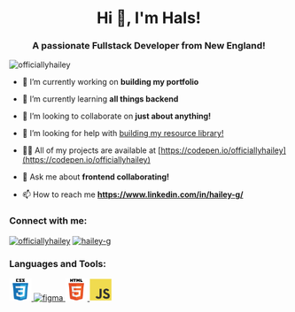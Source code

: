 <h1 align="center">Hi 👋, I'm Hals!</h1>
<h3 align="center">A passionate Fullstack Developer from New England!</h3>

<p align="left"> <img src="https://komarev.com/ghpvc/?username=officiallyhailey&label=Profile%20views&color=0e75b6&style=flat" alt="officiallyhailey" /> </p>

- 🔭 I’m currently working on **building my portfolio**

- 🌱 I’m currently learning **all things backend**

- 👯 I’m looking to collaborate on **just about anything!**

- 🤝 I’m looking for help with [building my resource library!](https://anavahdesigns.com)

- 👨‍💻 All of my projects are available at [https://codepen.io/officiallyhailey](https://codepen.io/officiallyhailey)

- 💬 Ask me about **frontend collaborating!**

- 📫 How to reach me **https://www.linkedin.com/in/hailey-g/**

<h3 align="left">Connect with me:</h3>
<p align="left">
<a href="https://codepen.io/officiallyhailey" target="blank"><img align="center" src="https://raw.githubusercontent.com/rahuldkjain/github-profile-readme-generator/master/src/images/icons/Social/codepen.svg" alt="officiallyhailey" height="30" width="40" /></a>
<a href="https://linkedin.com/in/hailey-g" target="blank"><img align="center" src="https://raw.githubusercontent.com/rahuldkjain/github-profile-readme-generator/master/src/images/icons/Social/linked-in-alt.svg" alt="hailey-g" height="30" width="40" /></a>
</p>

<h3 align="left">Languages and Tools:</h3>
<p align="left"> <a href="https://www.w3schools.com/css/" target="_blank" rel="noreferrer"> <img src="https://raw.githubusercontent.com/devicons/devicon/master/icons/css3/css3-original-wordmark.svg" alt="css3" width="40" height="40"/> </a> <a href="https://www.figma.com/" target="_blank" rel="noreferrer"> <img src="https://www.vectorlogo.zone/logos/figma/figma-icon.svg" alt="figma" width="40" height="40"/> </a> <a href="https://www.w3.org/html/" target="_blank" rel="noreferrer"> <img src="https://raw.githubusercontent.com/devicons/devicon/master/icons/html5/html5-original-wordmark.svg" alt="html5" width="40" height="40"/> </a> <a href="https://developer.mozilla.org/en-US/docs/Web/JavaScript" target="_blank" rel="noreferrer"> <img src="https://raw.githubusercontent.com/devicons/devicon/master/icons/javascript/javascript-original.svg" alt="javascript" width="40" height="40"/> </a> </p>
